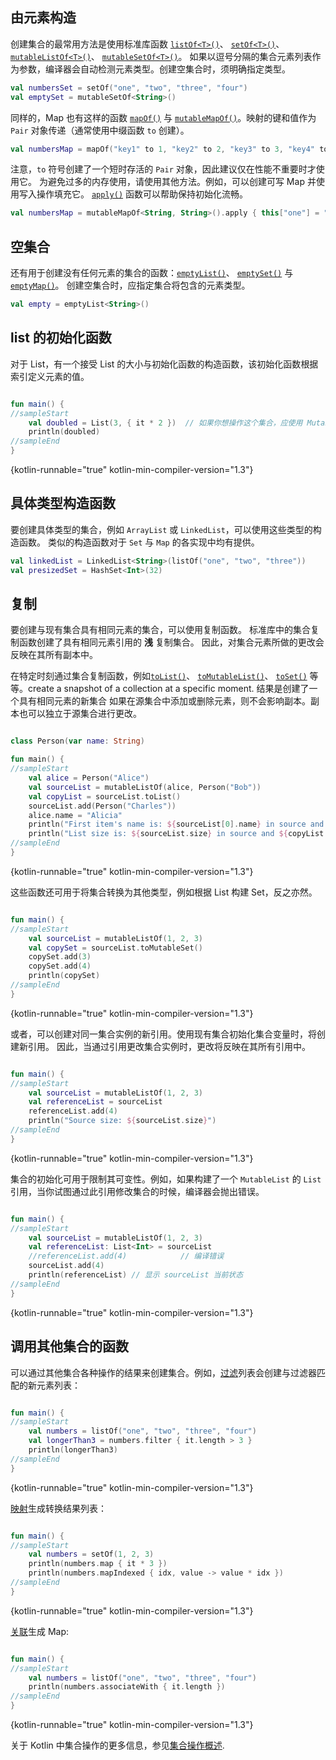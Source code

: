 [//]: # (title: 构造集合)

## 由元素构造

创建集合的最常用方法是使用标准库函数 [`listOf<T>()`](https://kotlinlang.org/api/latest/jvm/stdlib/kotlin.collections/list-of.html)、
[`setOf<T>()`](https://kotlinlang.org/api/latest/jvm/stdlib/kotlin.collections/set-of.html)、
[`mutableListOf<T>()`](https://kotlinlang.org/api/latest/jvm/stdlib/kotlin.collections/mutable-list-of.html)、
[`mutableSetOf<T>()`](https://kotlinlang.org/api/latest/jvm/stdlib/kotlin.collections/mutable-set-of.html)。
如果以逗号分隔的集合元素列表作为参数，编译器会<!--
-->自动检测元素类型。创建空集合时，须明确指定类型。

```kotlin
val numbersSet = setOf("one", "two", "three", "four")
val emptySet = mutableSetOf<String>()
```

同样的，Map 也有这样的函数 [`mapOf()`](https://kotlinlang.org/api/latest/jvm/stdlib/kotlin.collections/map-of.html)
与 [`mutableMapOf()`](https://kotlinlang.org/api/latest/jvm/stdlib/kotlin.collections/mutable-map-of.html)。映射的<!--
-->键和值作为 `Pair` 对象传递（通常使用中缀函数 `to` 创建）。 

```kotlin
val numbersMap = mapOf("key1" to 1, "key2" to 2, "key3" to 3, "key4" to 1)
```

注意，`to` 符号创建了一个短时存活的 `Pair` 对象，因此建议仅在性能<!--
-->不重要时才使用它。
为避免过多的内存使用，请使用其他方法。例如，可以创建可写 Map 并使用写入操作填充它。
[`apply()`](scope-functions.md#apply) 函数可以帮助保持初始化流畅。

```kotlin
val numbersMap = mutableMapOf<String, String>().apply { this["one"] = "1"; this["two"] = "2" }
```

## 空集合

还有用于创建没有任何元素的集合的函数：[`emptyList()`](https://kotlinlang.org/api/latest/jvm/stdlib/kotlin.collections/empty-list.html)、
[`emptySet()`](https://kotlinlang.org/api/latest/jvm/stdlib/kotlin.collections/empty-set.html) 与
[`emptyMap()`](https://kotlinlang.org/api/latest/jvm/stdlib/kotlin.collections/empty-map.html)。
创建空集合时，应指定集合将包含的元素类型。

```kotlin
val empty = emptyList<String>()
```

## list 的初始化函数

对于 List，有一个接受 List 的大小与初始化函数的构造函数，该初始化函数<!--
-->根据索引定义元素的值。

```kotlin

fun main() {
//sampleStart
    val doubled = List(3, { it * 2 })  // 如果你想操作这个集合，应使用 MutableList
    println(doubled)
//sampleEnd
}
```
{kotlin-runnable="true" kotlin-min-compiler-version="1.3"}

## 具体类型构造函数

要创建具体类型的集合，例如 `ArrayList` 或 `LinkedList`，可以使用这些类型的构造函数。
类似的构造函数对于 `Set` 与 `Map` 的各实现中均有提供。

```kotlin
val linkedList = LinkedList<String>(listOf("one", "two", "three"))
val presizedSet = HashSet<Int>(32)
```

## 复制

要创建与现有集合具有相同元素的集合，可以使用复制函数。
标准库中的集合复制函数创建了具有相同元素引用的 __浅__ 复制集合。
因此，对集合元素所做的更改会反映在其所有副本中。

在特定时刻通过集合复制函数，例如[`toList()`](https://kotlinlang.org/api/latest/jvm/stdlib/kotlin.collections/to-list.html)、
[`toMutableList()`](https://kotlinlang.org/api/latest/jvm/stdlib/kotlin.collections/to-mutable-list.html)、
[`toSet()`](https://kotlinlang.org/api/latest/jvm/stdlib/kotlin.collections/to-set.html) 等等。create a snapshot
of a collection at a specific moment. 结果是创建了一个具有相同元素的新集合
如果在源集合中添加或删除元素，则不会影响副本。副本也可以<!--
-->独立于源集合进行更改。

```kotlin

class Person(var name: String)

fun main() {
//sampleStart
    val alice = Person("Alice")
    val sourceList = mutableListOf(alice, Person("Bob"))
    val copyList = sourceList.toList()
    sourceList.add(Person("Charles"))
    alice.name = "Alicia"
    println("First item's name is: ${sourceList[0].name} in source and ${copyList[0].name} in copy")
    println("List size is: ${sourceList.size} in source and ${copyList.size} in copy")
//sampleEnd
}
```
{kotlin-runnable="true" kotlin-min-compiler-version="1.3"}

这些函数还可用于将集合转换为其他类型，例如根据 List 构建 Set，反之亦然。

```kotlin

fun main() {
//sampleStart
    val sourceList = mutableListOf(1, 2, 3)    
    val copySet = sourceList.toMutableSet()
    copySet.add(3)
    copySet.add(4)    
    println(copySet)
//sampleEnd
}
```
{kotlin-runnable="true" kotlin-min-compiler-version="1.3"}

或者，可以创建对同一集合实例的新引用。使用现有集合初始化集合变量时，将创建新引用。
因此，当通过引用更改集合实例时，更改将反映在其所有引用中。

```kotlin

fun main() {
//sampleStart
    val sourceList = mutableListOf(1, 2, 3)
    val referenceList = sourceList
    referenceList.add(4)
    println("Source size: ${sourceList.size}")
//sampleEnd
}
```
{kotlin-runnable="true" kotlin-min-compiler-version="1.3"}

集合的初始化可用于限制其可变性。例如，如果构建了一个 `MutableList` 的 `List` 引用，当你试图通过此引用修改集合的时候，编译器会抛出错误。

```kotlin

fun main() {
//sampleStart 
    val sourceList = mutableListOf(1, 2, 3)
    val referenceList: List<Int> = sourceList
    //referenceList.add(4)            // 编译错误
    sourceList.add(4)
    println(referenceList) // 显示 sourceList 当前状态
//sampleEnd
}

```
{kotlin-runnable="true" kotlin-min-compiler-version="1.3"}

## 调用其他集合的函数

可以通过其他集合各种操作的结果来创建集合。例如，[过滤](collection-filtering.md)<!--
-->列表会创建与过滤器匹配的新元素列表：

```kotlin

fun main() {
//sampleStart 
    val numbers = listOf("one", "two", "three", "four")  
    val longerThan3 = numbers.filter { it.length > 3 }
    println(longerThan3)
//sampleEnd
}
```
{kotlin-runnable="true" kotlin-min-compiler-version="1.3"}

[映射](collection-transformations.md#映射)生成转换结果列表：

```kotlin

fun main() {
//sampleStart 
    val numbers = setOf(1, 2, 3)
    println(numbers.map { it * 3 })
    println(numbers.mapIndexed { idx, value -> value * idx })
//sampleEnd
}
```
{kotlin-runnable="true" kotlin-min-compiler-version="1.3"}

[关联](collection-transformations.md#关联)生成 Map:

```kotlin

fun main() {
//sampleStart
    val numbers = listOf("one", "two", "three", "four")
    println(numbers.associateWith { it.length })
//sampleEnd
}
```
{kotlin-runnable="true" kotlin-min-compiler-version="1.3"}

关于 Kotlin 中集合操作的更多信息，参见[集合操作概述](collection-operations.md).
